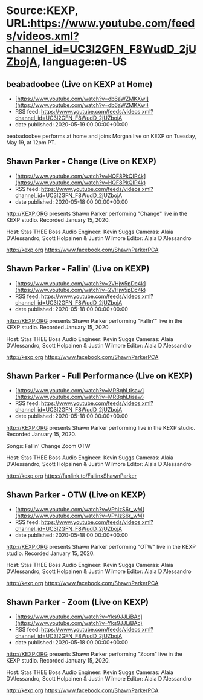 # Source:KEXP, URL:https://www.youtube.com/feeds/videos.xml?channel_id=UC3I2GFN_F8WudD_2jUZbojA, language:en-US

## beabadoobee (Live on KEXP at Home)
 - [https://www.youtube.com/watch?v=db6aWZMKXwI](https://www.youtube.com/watch?v=db6aWZMKXwI)
 - RSS feed: https://www.youtube.com/feeds/videos.xml?channel_id=UC3I2GFN_F8WudD_2jUZbojA
 - date published: 2020-05-19 00:00:00+00:00

beabadoobee performs at home and joins Morgan live on KEXP on Tuesday, May 19, at 12pm PT.

## Shawn Parker - Change (Live on KEXP)
 - [https://www.youtube.com/watch?v=HQF8PkQIP4k](https://www.youtube.com/watch?v=HQF8PkQIP4k)
 - RSS feed: https://www.youtube.com/feeds/videos.xml?channel_id=UC3I2GFN_F8WudD_2jUZbojA
 - date published: 2020-05-18 00:00:00+00:00

http://KEXP.ORG presents Shawn Parker performing "Change" live in the KEXP studio. Recorded January 15, 2020.

Host: Stas THEE Boss
Audio Engineer: Kevin Suggs
Cameras: Alaia D'Alessandro, Scott Holpainen & Justin Wilmore
Editor: Alaia D'Alessandro

http://kexp.org
https://www.facebook.com/ShawnParkerPCA

## Shawn Parker - Fallin' (Live on KEXP)
 - [https://www.youtube.com/watch?v=2VHjw5pDc4k](https://www.youtube.com/watch?v=2VHjw5pDc4k)
 - RSS feed: https://www.youtube.com/feeds/videos.xml?channel_id=UC3I2GFN_F8WudD_2jUZbojA
 - date published: 2020-05-18 00:00:00+00:00

http://KEXP.ORG presents Shawn Parker performing "Fallin'" live in the KEXP studio. Recorded January 15, 2020.

Host: Stas THEE Boss
Audio Engineer: Kevin Suggs
Cameras: Alaia D'Alessandro, Scott Holpainen & Justin Wilmore
Editor: Alaia D'Alessandro

http://kexp.org
https://www.facebook.com/ShawnParkerPCA

## Shawn Parker - Full Performance (Live on KEXP)
 - [https://www.youtube.com/watch?v=MRBqhLtisaw](https://www.youtube.com/watch?v=MRBqhLtisaw)
 - RSS feed: https://www.youtube.com/feeds/videos.xml?channel_id=UC3I2GFN_F8WudD_2jUZbojA
 - date published: 2020-05-18 00:00:00+00:00

http://KEXP.ORG presents Shawn Parker performing live in the KEXP studio. Recorded January 15, 2020.

Songs:
Fallin'
Change
Zoom
OTW

Host: Stas THEE Boss
Audio Engineer: Kevin Suggs
Cameras: Alaia D'Alessandro, Scott Holpainen & Justin Wilmore
Editor: Alaia D'Alessandro

http://kexp.org
https://fanlink.to/FallinxShawnParker

## Shawn Parker - OTW (Live on KEXP)
 - [https://www.youtube.com/watch?v=VPhIzS6r_wM](https://www.youtube.com/watch?v=VPhIzS6r_wM)
 - RSS feed: https://www.youtube.com/feeds/videos.xml?channel_id=UC3I2GFN_F8WudD_2jUZbojA
 - date published: 2020-05-18 00:00:00+00:00

http://KEXP.ORG presents Shawn Parker performing "OTW" live in the KEXP studio. Recorded January 15, 2020.

Host: Stas THEE Boss
Audio Engineer: Kevin Suggs
Cameras: Alaia D'Alessandro, Scott Holpainen & Justin Wilmore
Editor: Alaia D'Alessandro

http://kexp.org
https://www.facebook.com/ShawnParkerPCA

## Shawn Parker - Zoom (Live on KEXP)
 - [https://www.youtube.com/watch?v=Yks9JJLiBAc](https://www.youtube.com/watch?v=Yks9JJLiBAc)
 - RSS feed: https://www.youtube.com/feeds/videos.xml?channel_id=UC3I2GFN_F8WudD_2jUZbojA
 - date published: 2020-05-18 00:00:00+00:00

http://KEXP.ORG presents Shawn Parker performing "Zoom" live in the KEXP studio. Recorded January 15, 2020.

Host: Stas THEE Boss
Audio Engineer: Kevin Suggs
Cameras: Alaia D'Alessandro, Scott Holpainen & Justin Wilmore
Editor: Alaia D'Alessandro

http://kexp.org
https://www.facebook.com/ShawnParkerPCA

